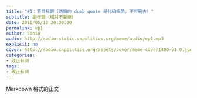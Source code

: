 ```yaml
---
title: "#1：节目标题（两端的 dumb quote 是代码规范，不可删去）"
subtitle: 副标题（相对不重要）
date: 2016/05/18 20:30:00
permalink: ep1
author: Sonia
audio: http://radio-static.cnpolitics.org/meme/audio/ep1.mp3
explicit: no
cover: http://radio.cnpolitics.org/assets/cover/meme-cover1400-v1.0.jpg
categories:
- 政正有词
tags:
- 政正有词
---
```


Markdown 格式的正文
